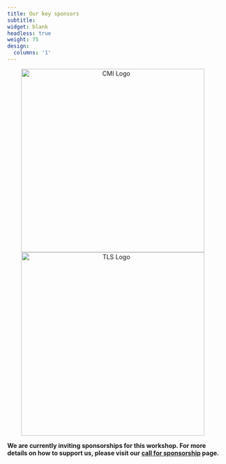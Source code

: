 ```yaml
---
title: Our key sponsors
subtitle: 
widget: blank
headless: true
weight: 75
design:
  columns: '1'
---
```


<div style="text-align: center;">
  <a href="https://www.royce.ac.uk/" target="_blank">
    <img src="/media/henry_royce_institute_logo.png" alt="CMI Logo" style="width: 420px; height: auto; display: inline-block; margin-right: 20px;">
  </a>
  <a href="https://learntechnique.com/" target="_blank">
  <img src="/media/tls_logo.png" alt="TLS Logo" style="width: 420px; height: auto; display: inline-block; margin-right: 20px;">
  </a>
</div>


**We are currently inviting sponsorships for this workshop. For more details on how to support us, please visit our [call for sponsorship](https://multimodalai.github.io/call_for_sponsorship/) page.**
